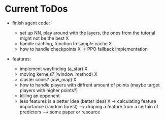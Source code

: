 # Current ToDos

- finish agent code:
  - set up NN, play around with the layers, the ones from the tutorial might not be the best X
  - handle caching, function to sample cache X
  - how to handle checkpoints X
  -> PPO fallback implementation

- features:
  - implement wayfinding (a_star) X
  - moving kernels? (window_method) X
  - cluster coins? (idw_map) X
  - how to handle players with diffrent amount of points (maybe target players with higher points?)
  - killing an opponent
  - less features is a better idea (better idea) X
  -> calculating feature importance (random forest)
  --> droping a feature from a certain of predictors
  --> some paper or resource
